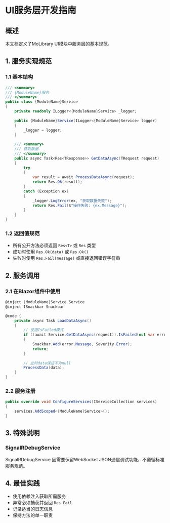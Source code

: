 # UI服务层开发指南

## 概述
本文档定义了MoLibrary UI模块中服务层的基本规范。

## 1. 服务实现规范

### 1.1 基本结构
```csharp
/// <summary>
/// {ModuleName}服务
/// </summary>
public class {ModuleName}Service
{
    private readonly ILogger<{ModuleName}Service> _logger;
    
    public {ModuleName}Service(ILogger<{ModuleName}Service> logger)
    {
        _logger = logger;
    }
    
    /// <summary>
    /// 获取数据
    /// </summary>
    public async Task<Res<TResponse>> GetDataAsync(TRequest request)
    {
        try
        {
            var result = await ProcessDataAsync(request);
            return Res.Ok(result);
        }
        catch (Exception ex)
        {
            _logger.LogError(ex, "获取数据失败");
            return Res.Fail($"操作失败: {ex.Message}");
        }
    }
}
```

### 1.2 返回值规范
- 所有公开方法必须返回 `Res<T>` 或 `Res` 类型
- 成功时使用 `Res.Ok(data)` 或 `Res.Ok()`
- 失败时使用 `Res.Fail(message)` 或直接返回错误字符串

## 2. 服务调用

### 2.1 在Blazor组件中使用
```csharp
@inject {ModuleName}Service Service
@inject ISnackbar Snackbar

@code {
    private async Task LoadDataAsync()
    {
        // 使用IsFailed模式
        if ((await Service.GetDataAsync(request)).IsFailed(out var error, out var data))
        {
            Snackbar.Add(error.Message, Severity.Error);
            return;
        }
        
        // 此时data保证不为null
        ProcessData(data);
    }
}
```

### 2.2 服务注册
```csharp
public override void ConfigureServices(IServiceCollection services)
{
    services.AddScoped<{ModuleName}Service>();
}
```

## 3. 特殊说明

### SignalRDebugService
SignalRDebugService 因需要保留WebSocket JSON通信调试功能，不遵循标准服务规范。

## 4. 最佳实践
- 使用依赖注入获取所需服务
- 异常必须捕获并返回 `Res.Fail`
- 记录适当的日志信息
- 保持方法的单一职责
